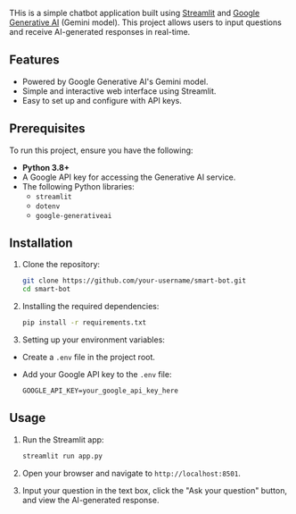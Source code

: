 

THis is a simple chatbot application built using [Streamlit](https://streamlit.io/) and [Google Generative AI](https://developers.generativeai.google/) (Gemini model). 
This project allows users to input questions and receive AI-generated responses in real-time.

## Features

- Powered by Google Generative AI's Gemini model.
- Simple and interactive web interface using Streamlit.
- Easy to set up and configure with API keys.

## Prerequisites

To run this project, ensure you have the following:

- **Python 3.8+**
- A Google API key for accessing the Generative AI service.
- The following Python libraries:
  - `streamlit`
  - `dotenv`
  - `google-generativeai`

## Installation

1. Clone the repository:

    ```bash
    git clone https://github.com/your-username/smart-bot.git
    cd smart-bot
    ```

2. Installing the required dependencies:

    ```bash
    pip install -r requirements.txt
    ```

3. Setting up your environment variables:

- Create a `.env` file in the project root.
- Add your Google API key to the `.env` file:

    ```plaintext
    GOOGLE_API_KEY=your_google_api_key_here
    ```

## Usage

1. Run the Streamlit app:

    ```bash
    streamlit run app.py
    ```

2. Open your browser and navigate to `http://localhost:8501`.

3. Input your question in the text box, click the "Ask your question" button, and view the AI-generated response.
